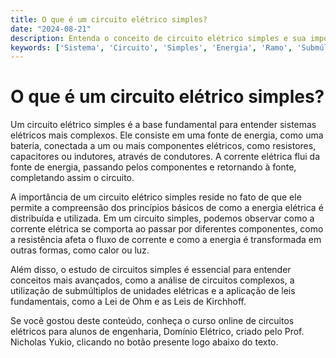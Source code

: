```yaml
---
title: O que é um circuito elétrico simples?
date: "2024-08-21"
description: Entenda o conceito de circuito elétrico simples e sua importância nos sistemas elétricos.
keywords: ['Sistema', 'Circuito', 'Simples', 'Energia', 'Ramo', 'Submúltiplo', 'Corrente']
---
```


# O que é um circuito elétrico simples?

Um circuito elétrico simples é a base fundamental para entender sistemas elétricos mais complexos. Ele consiste em uma fonte de energia, como uma bateria, conectada a um ou mais componentes elétricos, como resistores, capacitores ou indutores, através de condutores. A corrente elétrica flui da fonte de energia, passando pelos componentes e retornando à fonte, completando assim o circuito.

A importância de um circuito elétrico simples reside no fato de que ele permite a compreensão dos princípios básicos de como a energia elétrica é distribuída e utilizada. Em um circuito simples, podemos observar como a corrente elétrica se comporta ao passar por diferentes componentes, como a resistência afeta o fluxo de corrente e como a energia é transformada em outras formas, como calor ou luz.

Além disso, o estudo de circuitos simples é essencial para entender conceitos mais avançados, como a análise de circuitos complexos, a utilização de submúltiplos de unidades elétricas e a aplicação de leis fundamentais, como a Lei de Ohm e as Leis de Kirchhoff.

Se você gostou deste conteúdo, conheça o curso online de circuitos elétricos para alunos de engenharia, Domínio Elétrico, criado pelo Prof. Nicholas Yukio, clicando no botão presente logo abaixo do texto.